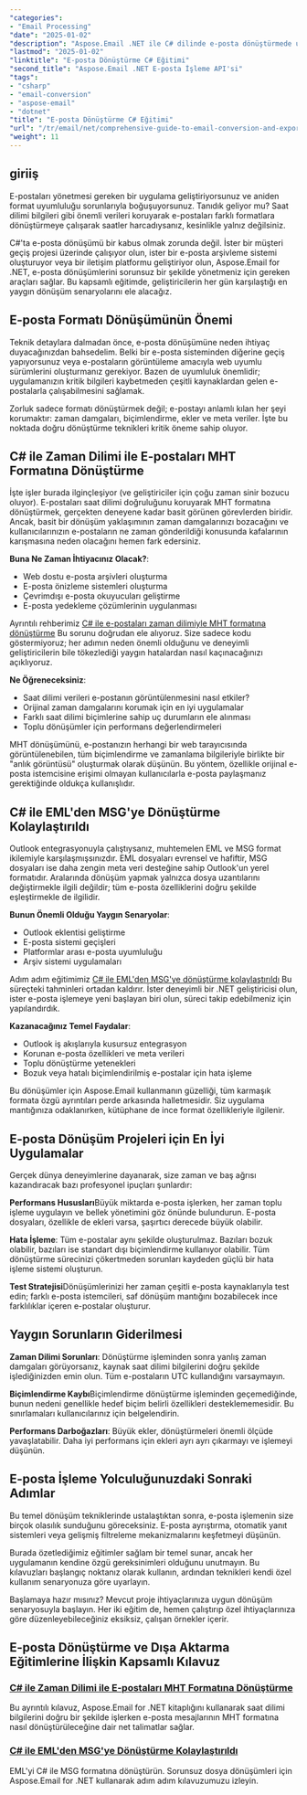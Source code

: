 ```yaml
---
"categories":
- "Email Processing"
"date": "2025-01-02"
"description": "Aspose.Email .NET ile C# dilinde e-posta dönüştürmede ustalaşın. Saat dilimi yönetimiyle MHT, EML'den MSG'ye dönüştürmeyi öğrenin. Geliştiriciler için adım adım eğitim."
"lastmod": "2025-01-02"
"linktitle": "E-posta Dönüştürme C# Eğitimi"
"second_title": "Aspose.Email .NET E-posta İşleme API'si"
"tags":
- "csharp"
- "email-conversion"
- "aspose-email"
- "dotnet"
"title": "E-posta Dönüştürme C# Eğitimi"
"url": "/tr/email/net/comprehensive-guide-to-email-conversion-and-export/"
"weight": 11
---
```


## giriiş

E-postaları yönetmesi gereken bir uygulama geliştiriyorsunuz ve aniden format uyumluluğu sorunlarıyla boğuşuyorsunuz. Tanıdık geliyor mu? Saat dilimi bilgileri gibi önemli verileri koruyarak e-postaları farklı formatlara dönüştürmeye çalışarak saatler harcadıysanız, kesinlikle yalnız değilsiniz.

C#'ta e-posta dönüşümü bir kabus olmak zorunda değil. İster bir müşteri geçiş projesi üzerinde çalışıyor olun, ister bir e-posta arşivleme sistemi oluşturuyor veya bir iletişim platformu geliştiriyor olun, Aspose.Email for .NET, e-posta dönüşümlerini sorunsuz bir şekilde yönetmeniz için gereken araçları sağlar. Bu kapsamlı eğitimde, geliştiricilerin her gün karşılaştığı en yaygın dönüşüm senaryolarını ele alacağız.

## E-posta Formatı Dönüşümünün Önemi

Teknik detaylara dalmadan önce, e-posta dönüşümüne neden ihtiyaç duyacağınızdan bahsedelim. Belki bir e-posta sisteminden diğerine geçiş yapıyorsunuz veya e-postaların görüntüleme amacıyla web uyumlu sürümlerini oluşturmanız gerekiyor. Bazen de uyumluluk önemlidir; uygulamanızın kritik bilgileri kaybetmeden çeşitli kaynaklardan gelen e-postalarla çalışabilmesini sağlamak.

Zorluk sadece formatı dönüştürmek değil; e-postayı anlamlı kılan her şeyi korumaktır: zaman damgaları, biçimlendirme, ekler ve meta veriler. İşte bu noktada doğru dönüştürme teknikleri kritik öneme sahip oluyor.

## C# ile Zaman Dilimi ile E-postaları MHT Formatına Dönüştürme

İşte işler burada ilginçleşiyor (ve geliştiriciler için çoğu zaman sinir bozucu oluyor). E-postaları saat dilimi doğruluğunu koruyarak MHT formatına dönüştürmek, gerçekten deneyene kadar basit görünen görevlerden biridir. Ancak, basit bir dönüşüm yaklaşımının zaman damgalarınızı bozacağını ve kullanıcılarınızın e-postaların ne zaman gönderildiği konusunda kafalarının karışmasına neden olacağını hemen fark edersiniz.

**Buna Ne Zaman İhtiyacınız Olacak?**: 
- Web dostu e-posta arşivleri oluşturma
- E-posta önizleme sistemleri oluşturma
- Çevrimdışı e-posta okuyucuları geliştirme
- E-posta yedekleme çözümlerinin uygulanması

Ayrıntılı rehberimiz [C# ile e-postaları zaman dilimiyle MHT formatına dönüştürme](./convert-emails-to-mht-format-with-timezone-in-csharp/) Bu sorunu doğrudan ele alıyoruz. Size sadece kodu göstermiyoruz; her adımın neden önemli olduğunu ve deneyimli geliştiricilerin bile tökezlediği yaygın hatalardan nasıl kaçınacağınızı açıklıyoruz.

**Ne Öğreneceksiniz**:
- Saat dilimi verileri e-postanın görüntülenmesini nasıl etkiler?
- Orijinal zaman damgalarını korumak için en iyi uygulamalar
- Farklı saat dilimi biçimlerine sahip uç durumların ele alınması
- Toplu dönüşümler için performans değerlendirmeleri

MHT dönüşümünü, e-postanızın herhangi bir web tarayıcısında görüntülenebilen, tüm biçimlendirme ve zamanlama bilgileriyle birlikte bir "anlık görüntüsü" oluşturmak olarak düşünün. Bu yöntem, özellikle orijinal e-posta istemcisine erişimi olmayan kullanıcılarla e-posta paylaşmanız gerektiğinde oldukça kullanışlıdır.

## C# ile EML'den MSG'ye Dönüştürme Kolaylaştırıldı

Outlook entegrasyonuyla çalıştıysanız, muhtemelen EML ve MSG format ikilemiyle karşılaşmışsınızdır. EML dosyaları evrensel ve hafiftir, MSG dosyaları ise daha zengin meta veri desteğine sahip Outlook'un yerel formatıdır. Aralarında dönüşüm yapmak yalnızca dosya uzantılarını değiştirmekle ilgili değildir; tüm e-posta özelliklerini doğru şekilde eşleştirmekle de ilgilidir.

**Bunun Önemli Olduğu Yaygın Senaryolar**:
- Outlook eklentisi geliştirme
- E-posta sistemi geçişleri
- Platformlar arası e-posta uyumluluğu
- Arşiv sistemi uygulamaları

Adım adım eğitimimiz [C# ile EML'den MSG'ye dönüştürme kolaylaştırıldı](./eml-to-msg-convert-made-easy-using-csharp/) Bu süreçteki tahminleri ortadan kaldırır. İster deneyimli bir .NET geliştiricisi olun, ister e-posta işlemeye yeni başlayan biri olun, süreci takip edebilmeniz için yapılandırdık.

**Kazanacağınız Temel Faydalar**:
- Outlook iş akışlarıyla kusursuz entegrasyon
- Korunan e-posta özellikleri ve meta verileri
- Toplu dönüştürme yetenekleri
- Bozuk veya hatalı biçimlendirilmiş e-postalar için hata işleme

Bu dönüşümler için Aspose.Email kullanmanın güzelliği, tüm karmaşık formata özgü ayrıntıları perde arkasında halletmesidir. Siz uygulama mantığınıza odaklanırken, kütüphane de ince format özellikleriyle ilgilenir.

## E-posta Dönüşüm Projeleri için En İyi Uygulamalar

Gerçek dünya deneyimlerine dayanarak, size zaman ve baş ağrısı kazandıracak bazı profesyonel ipuçları şunlardır:

**Performans Hususları**Büyük miktarda e-posta işlerken, her zaman toplu işleme uygulayın ve bellek yönetimini göz önünde bulundurun. E-posta dosyaları, özellikle de ekleri varsa, şaşırtıcı derecede büyük olabilir.

**Hata İşleme**: Tüm e-postalar aynı şekilde oluşturulmaz. Bazıları bozuk olabilir, bazıları ise standart dışı biçimlendirme kullanıyor olabilir. Tüm dönüştürme sürecinizi çökertmeden sorunları kaydeden güçlü bir hata işleme sistemi oluşturun.

**Test Stratejisi**Dönüşümlerinizi her zaman çeşitli e-posta kaynaklarıyla test edin; farklı e-posta istemcileri, saf dönüşüm mantığını bozabilecek ince farklılıklar içeren e-postalar oluşturur.

## Yaygın Sorunların Giderilmesi

**Zaman Dilimi Sorunları**: Dönüştürme işleminden sonra yanlış zaman damgaları görüyorsanız, kaynak saat dilimi bilgilerini doğru şekilde işlediğinizden emin olun. Tüm e-postaların UTC kullandığını varsaymayın.

**Biçimlendirme Kaybı**Biçimlendirme dönüştürme işleminden geçemediğinde, bunun nedeni genellikle hedef biçim belirli özellikleri desteklememesidir. Bu sınırlamaları kullanıcılarınız için belgelendirin.

**Performans Darboğazları**: Büyük ekler, dönüştürmeleri önemli ölçüde yavaşlatabilir. Daha iyi performans için ekleri ayrı ayrı çıkarmayı ve işlemeyi düşünün.

## E-posta İşleme Yolculuğunuzdaki Sonraki Adımlar

Bu temel dönüşüm tekniklerinde ustalaştıktan sonra, e-posta işlemenin size birçok olasılık sunduğunu göreceksiniz. E-posta ayrıştırma, otomatik yanıt sistemleri veya gelişmiş filtreleme mekanizmalarını keşfetmeyi düşünün.

Burada özetlediğimiz eğitimler sağlam bir temel sunar, ancak her uygulamanın kendine özgü gereksinimleri olduğunu unutmayın. Bu kılavuzları başlangıç noktanız olarak kullanın, ardından teknikleri kendi özel kullanım senaryonuza göre uyarlayın.

Başlamaya hazır mısınız? Mevcut proje ihtiyaçlarınıza uygun dönüşüm senaryosuyla başlayın. Her iki eğitim de, hemen çalıştırıp özel ihtiyaçlarınıza göre düzenleyebileceğiniz eksiksiz, çalışan örnekler içerir.

## E-posta Dönüştürme ve Dışa Aktarma Eğitimlerine İlişkin Kapsamlı Kılavuz
### [C# ile Zaman Dilimi ile E-postaları MHT Formatına Dönüştürme](./convert-emails-to-mht-format-with-timezone-in-csharp/)
Bu ayrıntılı kılavuz, Aspose.Email for .NET kitaplığını kullanarak saat dilimi bilgilerini doğru bir şekilde işlerken e-posta mesajlarının MHT formatına nasıl dönüştürüleceğine dair net talimatlar sağlar.
### [C# ile EML'den MSG'ye Dönüştürme Kolaylaştırıldı](./eml-to-msg-convert-made-easy-using-csharp/)
EML'yi C# ile MSG formatına dönüştürün. Sorunsuz dosya dönüşümleri için Aspose.Email for .NET kullanarak adım adım kılavuzumuzu izleyin.